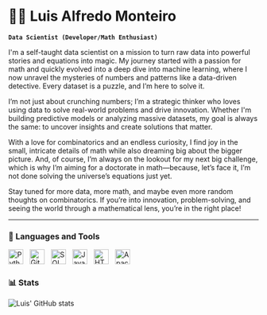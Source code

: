 # 👨‍🔬  Luis Alfredo Monteiro

**`Data Scientist (Developer/Math Enthusiast)`**

I'm a self-taught data scientist on a mission to turn raw data into powerful stories and equations into magic. My journey started with a passion for math and quickly evolved into a deep dive into machine learning, where I now unravel the mysteries of numbers and patterns like a data-driven detective. Every dataset is a puzzle, and I’m here to solve it.

I’m not just about crunching numbers; I’m a strategic thinker who loves using data to solve real-world problems and drive innovation. Whether I'm building predictive models or analyzing massive datasets, my goal is always the same: to uncover insights and create solutions that matter.

With a love for combinatorics and an endless curiosity, I find joy in the small, intricate details of math while also dreaming big about the bigger picture. And, of course, I’m always on the lookout for my next big challenge, which is why I’m aiming for a doctorate in math—because, let’s face it, I’m not done solving the universe’s equations just yet.

Stay tuned for more data, more math, and maybe even more random thoughts on combinatorics. If you’re into innovation, problem-solving, and seeing the world through a mathematical lens, you’re in the right place!

---

### 🧰 Languages and Tools

<img align="left" alt="Python" width="30px" style="padding-right:10px;" src="https://cdn.jsdelivr.net/gh/devicons/devicon/icons/python/python-plain.svg" />
<img align="left" alt="GitHub" width="30px" style="padding-right:10px;" src="https://cdn.jsdelivr.net/gh/devicons/devicon/icons/github/github-original.svg" />
<img align="left" alt="SQL" width="30px" style="padding-right:10px;" src="https://cdn.jsdelivr.net/gh/devicons/devicon@latest/icons/microsoftsqlserver/microsoftsqlserver-original-wordmark.svg" />
<img align="left" alt="Java" width="30px" style="padding-right:10px;" src="https://cdn.jsdelivr.net/gh/devicons/devicon/icons/java/java-original.svg"/>
<img align="left" alt="HTML" width="30px" style="padding-right:10px;" src="https://cdn.jsdelivr.net/gh/devicons/devicon/icons/html5/html5-plain.svg" />
<img align="left" alt="ApacheSpark" width="30px" style="padding-right:10px;" src="https://cdn.jsdelivr.net/gh/devicons/devicon@latest/icons/apachespark/apachespark-original-wordmark.svg" />
<br />

#

### 📊 Stats

![Luis' GitHub stats](https://github-readme-stats.vercel.app/api?username=lamonteiro937&show_icons=true&theme=tokyonight)

